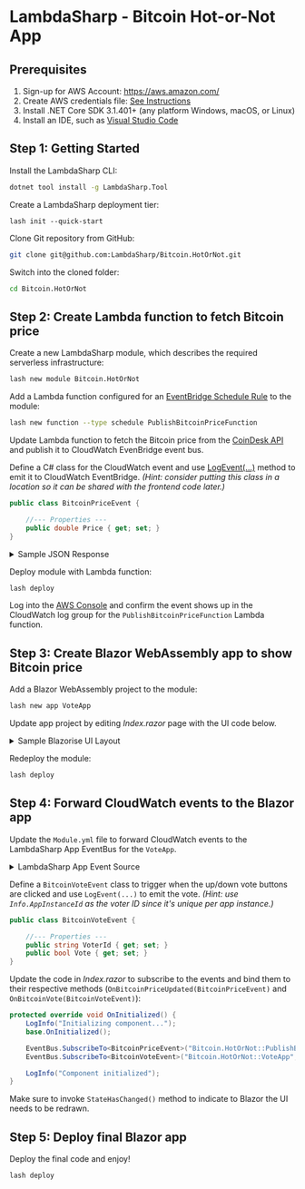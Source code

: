 # LambdaSharp - Bitcoin Hot-or-Not App

## Prerequisites

1. Sign-up for AWS Account: https://aws.amazon.com/
1. Create AWS credentials file: [See Instructions](https://docs.aws.amazon.com/cli/latest/userguide/cli-configure-files.html)
1. Install .NET Core SDK 3.1.401+ (any platform Windows, macOS, or Linux)
1. Install an IDE, such as [Visual Studio Code](https://code.visualstudio.com/)

## Step 1: Getting Started

Install the LambdaSharp CLI:
```bash
dotnet tool install -g LambdaSharp.Tool
```

Create a LambdaSharp deployment tier:
```
lash init --quick-start
```

Clone Git repository from GitHub:
```bash
git clone git@github.com:LambdaSharp/Bitcoin.HotOrNot.git
```

Switch into the cloned folder:
```bash
cd Bitcoin.HotOrNot
```

## Step 2: Create Lambda function to fetch Bitcoin price

Create a new LambdaSharp module, which describes the required serverless infrastructure:
```bash
lash new module Bitcoin.HotOrNot
```

Add a Lambda function configured for an [EventBridge Schedule Rule](https://docs.aws.amazon.com/eventbridge/latest/userguide/scheduled-events.html) to the module:
```bash
lash new function --type schedule PublishBitcoinPriceFunction
```

Update Lambda function to fetch the Bitcoin price from the [CoinDesk API](https://api.coindesk.com/v1/bpi/currentprice.json) and publish it to CloudWatch EvenBridge event bus.

Define a C# class for the CloudWatch event and use [LogEvent(...)](https://lambdasharp.net/sdk/LambdaSharp.ALambdaFunction.html#LambdaSharp_ALambdaFunction_LogEvent__1___0_System_Collections_Generic_IEnumerable_System_String__) method to emit it to CloudWatch EventBridge. _(Hint: consider putting this class in a location so it can be shared with the frontend code later.)_
```csharp
public class BitcoinPriceEvent {

    //--- Properties ---
    public double Price { get; set; }
}
```

<details><summary>Sample JSON Response</summary>

```json
{
    "time": {
        "updated": "Oct 19, 2020 03:26:00 UTC",
        "updatedISO": "2020-10-19T03:26:00+00:00",
        "updateduk": "Oct 19, 2020 at 04:26 BST"
    },
    "disclaimer": "This data was produced from the CoinDesk Bitcoin Price Index (USD). Non-USD currency data converted using hourly conversion rate from openexchangerates.org",
    "chartName": "Bitcoin",
    "bpi": {
        "USD": {
            "code": "USD",
            "symbol": "&#36;",
            "rate": "11,439.0650",
            "description": "United States Dollar",
            "rate_float": 11439.065
        },
        "GBP": {
            "code": "GBP",
            "symbol": "&pound;",
            "rate": "8,843.9415",
            "description": "British Pound Sterling",
            "rate_float": 8843.9415
        },
        "EUR": {
            "code": "EUR",
            "symbol": "&euro;",
            "rate": "9,764.7405",
            "description": "Euro",
            "rate_float": 9764.7405
        }
    }
}
```
</details>


Deploy module with Lambda function:
```bash
lash deploy
```

Log into the [AWS Console](https://aws.amazon.com/console/) and confirm the event shows up in the CloudWatch log group for the `PublishBitcoinPriceFunction` Lambda function.


## Step 3: Create Blazor WebAssembly app to show Bitcoin price

Add a Blazor WebAssembly project to the module:
```bash
lash new app VoteApp
```

Update app project by editing _Index.razor_ page with the UI code below.

<details><summary>Sample Blazorise UI Layout</summary>

```html
@page "/"

@inherits ALambdaComponent

@inject LambdaSharp.App.LambdaSharpEventBusClient EventBus

<Container Fluid="true">
    <Card Margin="Margin.Is4.FromTop">
        <CardHeader Padding="Padding.Is1.FromBottom">
            <Heading Size="HeadingSize.Is4">Bitcoin Price</Heading>
        </CardHeader>
        <CardBody Padding="Padding.Is0.FromBottom">
            <CardTitle Size="5">@BitcoinPrice</CardTitle>
        </CardBody>
        <CardBody>
            <Button Size="ButtonSize.Large" Color="Color.Primary" Clicked="@OnUpVoteClicked">
                <Icon Name="IconName.ThumbsUp" /><br/>(@UpVotes)
            </Button>
            <Button Size="ButtonSize.Large" Color="Color.Primary" Clicked="@OnDownVoteClicked">
                <Icon Name="IconName.ThumbsDown" /><br/>(@DownVotes)
            </Button>
        </CardBody>
    </Card>
</Container>

@code {

    //--- Properties ---
    protected string BitcoinPrice { get; set; } = "(waiting for price)"
    protected int UpVotes { get; set; }
    protected int DownVotes { get; set; }

    //--- Methods ---
    protected void OnUpVoteClicked() {
        LogInfo("Up vote clicked!");
    }

    protected void OnDownVoteClicked() {
        LogInfo("Down vote clicked!");
    }
}
```
</details>

Redeploy the module:
```bash
lash deploy
```

## Step 4: Forward CloudWatch events to the Blazor app

Update the `Module.yml` file to forward CloudWatch events to the LambdaSharp App EventBus for the `VoteApp`.

<details><summary>LambdaSharp App Event Source</summary>

```yaml
  - App: VoteApp
    Sources:
      - EventBus: default
        Pattern:
          source:
            - Bitcoin.HotOrNot::PublishBitcoinPriceFunction
            - Bitcoin.HotOrNot::VoteApp
          detail-type:
            - Bitcoin.HotOrNot.Events.BitcoinPriceEvent
            - Bitcoin.HotOrNot.Events.BitcoinVoteEvent
```
</details>

Define a `BitcoinVoteEvent` class to trigger when the up/down vote buttons are clicked and use `LogEvent(...)` to emit the vote. _(Hint: use `Info.AppInstanceId` as the voter ID since it's unique per app instance.)_
```csharp
public class BitcoinVoteEvent {

    //--- Properties ---
    public string VoterId { get; set; }
    public bool Vote { get; set; }
}
```

Update the code in _Index.razor_ to subscribe to the events and bind them to their respective methods (`OnBitcoinPriceUpdated(BitcoinPriceEvent)` and `OnBitcoinVote(BitcoinVoteEvent)`):
```csharp
protected override void OnInitialized() {
    LogInfo("Initializing component...");
    base.OnInitialized();

    EventBus.SubscribeTo<BitcoinPriceEvent>("Bitcoin.HotOrNot::PublishBitcoinPriceFunction", OnBitcoinPriceUpdated);
    EventBus.SubscribeTo<BitcoinVoteEvent>("Bitcoin.HotOrNot::VoteApp", OnBitcoinVote);

    LogInfo("Component initialized");
}
```

Make sure to invoke `StateHasChanged()` method to indicate to Blazor the UI needs to be redrawn.

## Step 5: Deploy final Blazor app

Deploy the final code and enjoy!
```bash
lash deploy
```